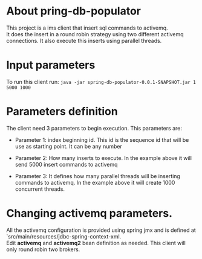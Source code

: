 # About pring-db-populator

This project is a ims client that insert sql commands to activemq.<br/>
It does the insert in a round robin strategy using two different activemq connections.
It also execute this inserts using parallel threads.

# Input parameters

To run this client run: `java -jar spring-db-populator-0.0.1-SNAPSHOT.jar 1 5000 1000`

# Parameters definition

The client need 3 parameters to begin execution. This parameters are:

 * Parameter 1: index beginning id. This id is the sequence id that will be use as starting point. It can be any number

 * Parameter 2: How many inserts to execute. In the example above it will send 5000 insert commands to activemq

 * Parameter 3: It defines how many parallel threads will be inserting commands to activemq. In the example above it will create 1000 concurrent threads.

# Changing activemq parameters.

All the activemq configuration is provided using spring jmx and is defined at `src/main/resources/jdbc-spring-context-xml.<br/>
Edit **activemq** and **activemq2** bean definition as needed. This client will only round  robin two brokers.
